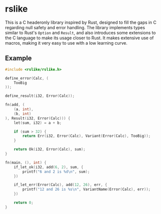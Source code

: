# rslike

This is a C headeronly library inspired by Rust, designed to fill the gaps in C regarding null safety and error handling. The library implements types similar to Rust's `Option` and `Result`, and also introduces some extensions to the C language to make its usage closer to Rust. It makes extensive use of macros, making it very easy to use with a low learning curve.

## Example

```c
#include <rslike/rslike.h>

define_error(Calc, (
    TooBig
));

define_result(i32, Error(Calc));

fn(add, (
    (a, int),
    (b, int)
), Result(i32, Error(Calc))) {
    let(sum, i32) = a + b;

    if (sum > 32) {
        return Err(i32, Error(Calc), Variant(Error(Calc), TooBig));
    }

    return Ok(i32, Error(Calc), sum);
}

fn(main, (), int) {
    if_let_ok(i32, add(6, 2), sum, {
        printf("6 and 2 is %d\n", sum);
    })

    if_let_err(Error(Calc), add(12, 26), err, {
        printf("12 and 26 is %s\n", VariantName(Error(Calc), err));
    })

    return 0;
}
```
